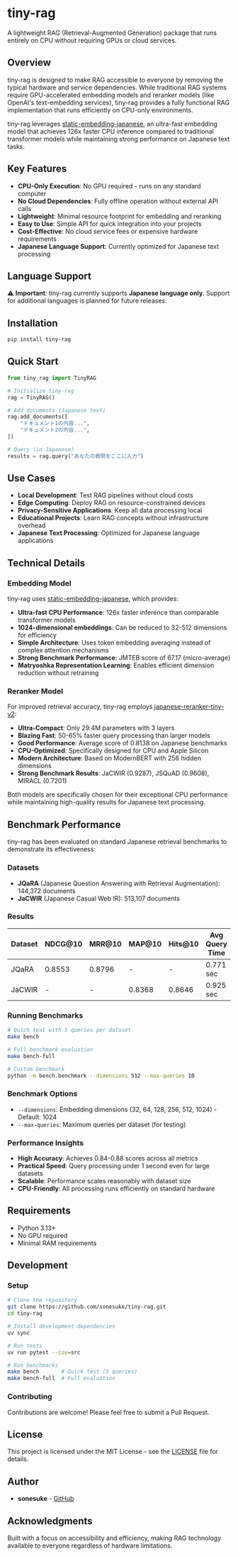 # tiny-rag

A lightweight RAG (Retrieval-Augmented Generation) package that runs entirely on CPU without requiring GPUs or cloud services.

## Overview

tiny-rag is designed to make RAG accessible to everyone by removing the typical hardware and service dependencies. While traditional RAG systems require GPU-accelerated embedding models and reranker models (like OpenAI's text-embedding services), tiny-rag provides a fully functional RAG implementation that runs efficiently on CPU-only environments.

tiny-rag leverages [static-embedding-japanese](https://huggingface.co/hotchpotch/static-embedding-japanese), an ultra-fast embedding model that achieves 126x faster CPU inference compared to traditional transformer models while maintaining strong performance on Japanese text tasks.

## Key Features

- **CPU-Only Execution**: No GPU required - runs on any standard computer
- **No Cloud Dependencies**: Fully offline operation without external API calls
- **Lightweight**: Minimal resource footprint for embedding and reranking
- **Easy to Use**: Simple API for quick integration into your projects
- **Cost-Effective**: No cloud service fees or expensive hardware requirements
- **Japanese Language Support**: Currently optimized for Japanese text processing

## Language Support

⚠️ **Important**: tiny-rag currently supports **Japanese language only**. Support for additional languages is planned for future releases.

## Installation

```bash
pip install tiny-rag
```

## Quick Start

```python
from tiny_rag import TinyRAG

# Initialize tiny-rag
rag = TinyRAG()

# Add documents (Japanese text)
rag.add_documents([
    "ドキュメント1の内容...",
    "ドキュメント2の内容...",
])

# Query (in Japanese)
results = rag.query("あなたの質問をここに入力")
```

## Use Cases

- **Local Development**: Test RAG pipelines without cloud costs
- **Edge Computing**: Deploy RAG on resource-constrained devices
- **Privacy-Sensitive Applications**: Keep all data processing local
- **Educational Projects**: Learn RAG concepts without infrastructure overhead
- **Japanese Text Processing**: Optimized for Japanese language applications

## Technical Details

### Embedding Model

tiny-rag uses [static-embedding-japanese](https://huggingface.co/hotchpotch/static-embedding-japanese), which provides:

- **Ultra-fast CPU Performance**: 126x faster inference than comparable transformer models
- **1024-dimensional embeddings**: Can be reduced to 32-512 dimensions for efficiency
- **Simple Architecture**: Uses token embedding averaging instead of complex attention mechanisms
- **Strong Benchmark Performance**: JMTEB score of 67.17 (micro-average)
- **Matryoshka Representation Learning**: Enables efficient dimension reduction without retraining

### Reranker Model

For improved retrieval accuracy, tiny-rag employs [japanese-reranker-tiny-v2](https://huggingface.co/hotchpotch/japanese-reranker-tiny-v2):

- **Ultra-Compact**: Only 29.4M parameters with 3 layers
- **Blazing Fast**: 50-65% faster query processing than larger models
- **Good Performance**: Average score of 0.8138 on Japanese benchmarks
- **CPU-Optimized**: Specifically designed for CPU and Apple Silicon
- **Modern Architecture**: Based on ModernBERT with 256 hidden dimensions
- **Strong Benchmark Results**: JaCWIR (0.9287), JSQuAD (0.9608), MIRACL (0.7201)

Both models are specifically chosen for their exceptional CPU performance while maintaining high-quality results for Japanese text processing.

## Benchmark Performance

tiny-rag has been evaluated on standard Japanese retrieval benchmarks to demonstrate its effectiveness:

### Datasets

- **JQaRA** (Japanese Question Answering with Retrieval Augmentation): 144,372 documents
- **JaCWIR** (Japanese Casual Web IR): 513,107 documents

### Results

| Dataset | NDCG@10 | MRR@10 | MAP@10 | Hits@10 | Avg Query Time |
|---------|---------|---------|---------|---------|----------------|
| JQaRA   | 0.8553  | 0.8796  | -       | -       | 0.771 sec      |
| JaCWIR  | -       | -       | 0.8368  | 0.8646  | 0.925 sec      |

### Running Benchmarks

```bash
# Quick test with 5 queries per dataset
make bench

# Full benchmark evaluation
make bench-full

# Custom benchmark
python -m bench.benchmark --dimensions 512 --max-queries 10
```

### Benchmark Options

- `--dimensions`: Embedding dimensions (32, 64, 128, 256, 512, 1024) - Default: 1024
- `--max-queries`: Maximum queries per dataset (for testing)

### Performance Insights

- **High Accuracy**: Achieves 0.84-0.88 scores across all metrics
- **Practical Speed**: Query processing under 1 second even for large datasets
- **Scalable**: Performance scales reasonably with dataset size
- **CPU-Friendly**: All processing runs efficiently on standard hardware

## Requirements

- Python 3.13+
- No GPU required
- Minimal RAM requirements

## Development

### Setup

```bash
# Clone the repository
git clone https://github.com/sonesuke/tiny-rag.git
cd tiny-rag

# Install development dependencies
uv sync

# Run tests
uv run pytest --cov=src

# Run benchmarks
make bench       # Quick test (5 queries)
make bench-full  # Full evaluation
```

### Contributing

Contributions are welcome! Please feel free to submit a Pull Request.

## License

This project is licensed under the MIT License - see the [LICENSE](LICENSE) file for details.

## Author

- **sonesuke** - [GitHub](https://github.com/sonesuke)

## Acknowledgments

Built with a focus on accessibility and efficiency, making RAG technology available to everyone regardless of hardware limitations.